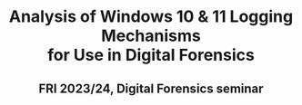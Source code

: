<h1 align="center">Analysis of Windows 10 & 11 Logging Mechanisms<br> for Use in Digital Forensics</h1>
<h2 align="center">FRI 2023/24, Digital Forensics seminar</h2>
